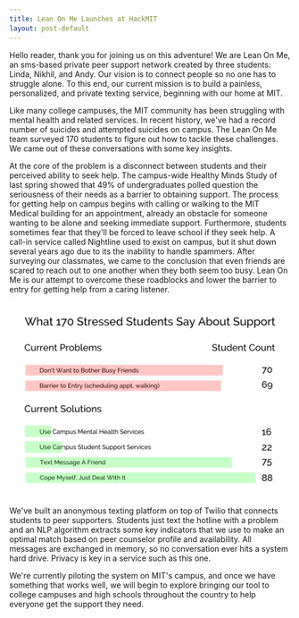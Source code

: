 ```yaml
---
title: Lean On Me Launches at HackMIT
layout: post-default
---
```


Hello reader, thank you for joining us on this adventure! We are Lean On Me, an sms-based private peer support network created by three students: Linda, Nikhil, and Andy. Our vision is to connect people so no one has to struggle alone. To this end, our current mission is to build a painless, personalized, and private texting service, beginning with our home at MIT.

Like many college campuses, the MIT community has been struggling with mental health and related services. In recent history, we've had a record number of suicides and attempted suicides on campus. The Lean On Me team surveyed 170 students to figure out how to tackle these challenges. We came out of these conversations with some key insights.

At the core of the problem is a disconnect between students and their perceived ability to seek help. The campus-wide Healthy Minds Study of last spring showed that 49% of undergraduates polled question the seriousness of their needs as a barrier to obtaining support. The process for getting help on campus begins with calling or walking to the MIT Medical building for an appointment, already an obstacle for someone wanting to be alone and seeking immediate support. Furthermore, students sometimes fear that they'll be forced to leave school if they seek help. A call-in service called Nightline used to exist on campus, but it shut down several years ago due to its the inability to handle spammers. After surveying our classmates, we came to the conclusion that even friends are scared to reach out to one another when they both seem too busy. Lean On Me is our attempt to overcome these roadblocks and lower the barrier to entry for getting help from a caring listener.


![Survey Conclusions](/img/survey_results.png "Mental Health Survey")

We've built an anonymous texting platform on top of Twilio that connects students to peer supporters. Students just text the hotline with a problem and an NLP algorithm extracts some key indicators that we use to make an optimal match based on peer counselor profile and availability. All messages are exchanged in memory, so no conversation ever hits a system hard drive. Privacy is key in a service such as this one.

We're currently piloting the system on MIT's campus, and once we have something that works well, we will begin to explore bringing our tool to college campuses and high schools throughout the country to help everyone get the support they need.
